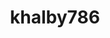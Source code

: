 ---
title: khalby786
github: https://github.com/khalby786
mode: dark
transition: 3s
archetype:
  - Little Bit of Everything
---